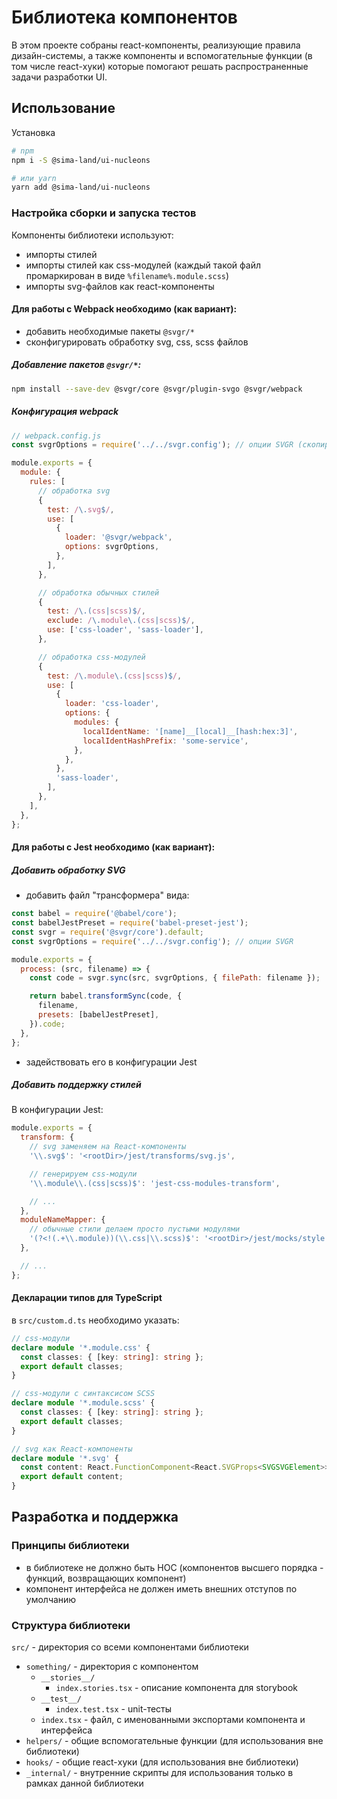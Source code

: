 # Библиотека компонентов

В этом проекте собраны react-компоненты, реализующие правила дизайн-системы, а также компоненты и вспомогательные функции (в том числе react-хуки) которые помогают решать распространенные задачи разработки UI.

## Использование

Установка

```bash
# npm
npm i -S @sima-land/ui-nucleons

# или yarn
yarn add @sima-land/ui-nucleons
```

### Настройка сборки и запуска тестов

Компоненты библиотеки используют:

- импорты стилей
- импорты стилей как css-модулей (каждый такой файл промаркирован в виде `%filename%.module.scss`)
- импорты svg-файлов как react-компоненты

#### Для работы с Webpack необходимо (как вариант):

- добавить необходимые пакеты `@svgr/*`
- сконфигурировать обработку svg, css, scss файлов

##### Добавление пакетов `@svgr/*`:

```bash
npm install --save-dev @svgr/core @svgr/plugin-svgo @svgr/webpack
```

##### Конфигурация webpack

```js
// webpack.config.js
const svgrOptions = require('../../svgr.config'); // опции SVGR (скопировать из данного проекта)

module.exports = {
  module: {
    rules: [
      // обработка svg
      {
        test: /\.svg$/,
        use: [
          {
            loader: '@svgr/webpack',
            options: svgrOptions,
          },
        ],
      },

      // обработка обычных стилей
      {
        test: /\.(css|scss)$/,
        exclude: /\.module\.(css|scss)$/,
        use: ['css-loader', 'sass-loader'],
      },

      // обработка css-модулей
      {
        test: /\.module\.(css|scss)$/,
        use: [
          {
            loader: 'css-loader',
            options: {
              modules: {
                localIdentName: '[name]__[local]__[hash:hex:3]',
                localIdentHashPrefix: 'some-service',
              },
            },
          },
          'sass-loader',
        ],
      },
    ],
  },
};
```

#### Для работы с Jest необходимо (как вариант):

##### Добавить обработку SVG

- добавить файл "трансформера" вида:

```js
const babel = require('@babel/core');
const babelJestPreset = require('babel-preset-jest');
const svgr = require('@svgr/core').default;
const svgrOptions = require('../../svgr.config'); // опции SVGR

module.exports = {
  process: (src, filename) => {
    const code = svgr.sync(src, svgrOptions, { filePath: filename });

    return babel.transformSync(code, {
      filename,
      presets: [babelJestPreset],
    }).code;
  },
};
```

- задействовать его в конфигурации Jest

##### Добавить поддержку стилей

В конфигурации Jest:

```js
module.exports = {
  transform: {
    // svg заменяем на React-компоненты
    '\\.svg$': '<rootDir>/jest/transforms/svg.js',

    // генерируем css-модули
    '\\.module\\.(css|scss)$': 'jest-css-modules-transform',

    // ...
  },
  moduleNameMapper: {
    // обычные стили делаем просто пустыми модулями
    '(?<!(.+\\.module))(\\.css|\\.scss)$': '<rootDir>/jest/mocks/style.js',
  },

  // ...
};
```

#### Декларации типов для TypeScript

в `src/custom.d.ts` необходимо указать:

```ts
// css-модули
declare module '*.module.css' {
  const classes: { [key: string]: string };
  export default classes;
}

// css-модули с синтаксисом SCSS
declare module '*.module.scss' {
  const classes: { [key: string]: string };
  export default classes;
}

// svg как React-компоненты
declare module '*.svg' {
  const content: React.FunctionComponent<React.SVGProps<SVGSVGElement>>;
  export default content;
}
```

## Разработка и поддержка

### Принципы библиотеки

- в библиотеке не должно быть HOC (компонентов высшего порядка - функций, возвращающих компонент)
- компонент интерфейса не должен иметь внешних отступов по умолчанию

### Структура библиотеки

`src/` - директория со всеми компонентами библиотеки

- `something/` - директория с компонентом
  - `__stories__/`
    - `index.stories.tsx` - описание компонента для storybook
  - `__test__/`
    - `index.test.tsx` - unit-тесты
  - `index.tsx` - файл, с именованными экспортами компонента и интерфейса
- `helpers/` - общие вспомогательные функции (для использования вне библиотеки)
- `hooks/` - общие react-хуки (для использования вне библиотеки)
- `_internal/` - внутренние скрипты для использования только в рамках данной библиотеки
